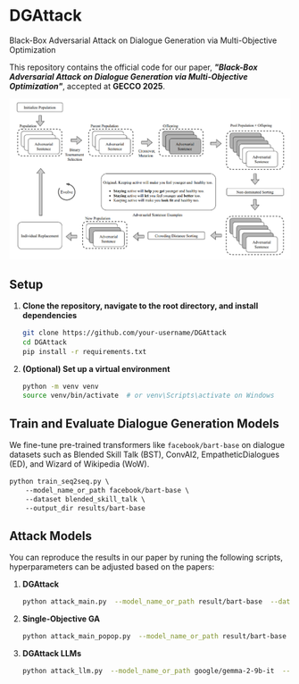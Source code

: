 # DGAttack
Black-Box Adversarial Attack on Dialogue Generation via Multi-Objective Optimization

This repository contains the official code for our paper, _**"Black-Box Adversarial Attack on Dialogue Generation via Multi-Objective Optimization"**_, accepted at **GECCO 2025**.

![overview](img/overview.png) <!-- Replace with your actual image path -->

## Setup

1. **Clone the repository, navigate to the root directory, and install dependencies**
    ```bash
    git clone https://github.com/your-username/DGAttack
    cd DGAttack
    pip install -r requirements.txt
    ```

2. **(Optional) Set up a virtual environment**
    ```bash
    python -m venv venv
    source venv/bin/activate  # or venv\Scripts\activate on Windows
    ```


##  Train and Evaluate Dialogue Generation Models

We fine-tune pre-trained transformers like `facebook/bart-base` on dialogue datasets such as Blended Skill Talk (BST), ConvAI2, EmpatheticDialogues (ED), and Wizard of Wikipedia (WoW).

    
    python train_seq2seq.py \
        --model_name_or_path facebook/bart-base \
        --dataset blended_skill_talk \
        --output_dir results/bart-base
    
## Attack Models
You can reproduce the results in our paper by runing the following scripts, hyperparameters can be adjusted based on the papers:

1. **DGAttack**
    ```bash
    python attack_main.py  --model_name_or_path result/bart-base  --dataset blended_skill_talk  --out_dir logging/results
    ``` 

2. **Single-Objective GA**
    ```bash
    python attack_main_popop.py  --model_name_or_path result/bart-base  --dataset blended_skill_talk  --out_dir logging/results
    ``` 

3. **DGAttack LLMs**
    ```bash
    python attack_llm.py  --model_name_or_path google/gemma-2-9b-it  --dataset blended_skill_talk --out_dir logging/results 
    ```

